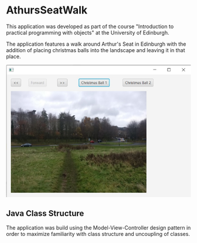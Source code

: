 # AthursSeatWalk

This application was developed as part of the course "Introduction to practical programming with objects" at the University of Edinburgh.

The application features a walk around Arthur's Seat in Edinburgh with the addition of placing christmas balls into the landscape and leaving it in that place.

![Application Preview](Application_Preview.jpg)

## Java Class Structure
The application was build using the Model-View-Controller design pattern in order to maximize familiarity with class structure and uncoupling of classes. 
